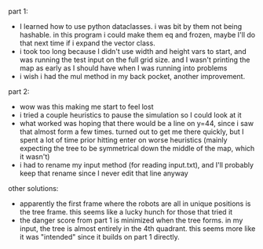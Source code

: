 part 1:

- I learned how to use python dataclasses. i was bit by them not being hashable.
  in this program i could make them eq and frozen, maybe I'll do that next time
  if i expand the vector class.
- i took too long because I didn't use width and height vars to start, and was
  running the test input on the full grid size. and I wasn't printing the map as
  early as I should have when I was running into problems
- i wish i had the mul method in my back pocket, another improvement.

part 2:

- wow was this making me start to feel lost
- i tried a couple heuristics to pause the simulation so I could look at it
- what worked was hoping that there would be a line on y=44, since i saw that
  almost form a few times. turned out to get me there quickly, but I spent a lot
  of time prior hitting enter on worse heuristics (mainly expecting the tree to
  be symmetrical down the middle of the map, which it wasn't)
- i had to rename my input method (for reading input.txt), and I'll probably
  keep that rename since I never edit that line anyway

other solutions:

- apparently the first frame where the robots are all in unique positions is the
  tree frame. this seems like a lucky hunch for those that tried it
- the danger score from part 1 is minimized when the tree forms. in my input,
  the tree is almost entirely in the 4th quadrant. this seems more like it was
  "intended" since it builds on part 1 directly.
